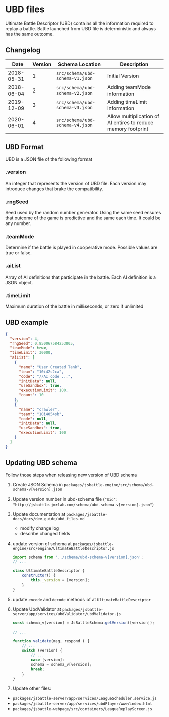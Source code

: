 # UBD files
Ultimate Battle Descriptor (UBD) contains all the information required to replay a battle. Battle launched from UBD file is deterministic and always has the same outcome.

## Changelog

Date       | Version | Schema Location                 | Description                 
-----------|---------|---------------------------------|-----------------------------
2018-05-31 |       1 | `src/schema/ubd-schema-v1.json` | Initial Version
2018-06-04 |       2 | `src/schema/ubd-schema-v2.json` | Adding teamMode information
2019-12-09 |       3 | `src/schema/ubd-schema-v3.json` | Adding timeLimit information
2020-06-01 |       4 | `src/schema/ubd-schema-v4.json` | Allow multiplication of AI entires to reduce memory footprint

## UBD Format
UBD is a JSON file of the following format

### .version
An integer that represents the version of UBD file. Each version may introduce changes that brake the compatibility.

### .rngSeed
Seed used by the random number generator. Using the same seed ensures that outcome of the game is predictive and the same each time. It could be any number.

### .teamMode
Determine if the battle is played in cooperative mode. Possible values are true or false.

### .aiList
Array of AI definitions that participate in the battle. Each AI definition is a JSON object.

### .timeLimit
Maximum duration of the battle in milliseconds, or zero if unlimited

## UBD example

```json
{
  "version": 4,
  "rngSeed": 0.850067584253805,
  "teamMode": true,
  "timeLimit": 30000,
  "aiList": [
    {
      "name": "User Created Tank",
      "team": "10i42s2ca",
      "code": "//AI code ...",
      "initData": null,
      "useSandbox": true,
      "executionLimit": 100,
      "count": 10
    },
    {
      "name": "crawler",
      "team": "10i4054sb",
      "code": null,
      "initData": null,
      "useSandbox": true,
      "executionLimit": 100
    }
  ]
}
```

## Updating UBD schema

Follow those steps when releasing new version of UBD schema

1. Create JSON Schema in `packages/jsbattle-engine/src/schema/ubd-schema-v[version].json`
2. Update version number in ubd-schema file (`"$id": "http://jsbattle.jmrlab.com/schema/ubd-schema-v[version].json"`)
3. Update documentation at `packages/jsbattle-docs/docs/dev_guide/ubd_files.md`
   - modify change log
   - describe changed fields
4. update version of schema at `packages/jsbattle-engine/src/engine/UltimateBattleDescriptor.js`
    ```javascript
    import schema from '../schema/ubd-schema-v[version].json';
    // ...

    class UltimateBattleDescriptor {
        constructor() {
            this._version = [version];
        }
    }
    ```
5. update `encode` and `decode` methods of at `UltimateBattleDescriptor`
6. Update UbdValidator at `packages/jsbattle-server/app/services/ubdValidator/ubdValidator.js`

    ```javascript
    const schema_v[version] = JsBattleSchema.getVersion([version]);

    // ...

    function validate(msg, respond ) {
        // ...
        switch (version) {
            // ...
            case [version]:
            schema = schema_v[version];
            break;
        }
    }
    ```
7. Update other files:
 - `packages/jsbattle-server/app/services/LeagueScheduler.service.js`
 - `packages/jsbattle-server/app/services/ubdPlayer/www/index.html`
 - `packages/jsbattle-webpage/src/containers/LeagueReplayScreen.js`
